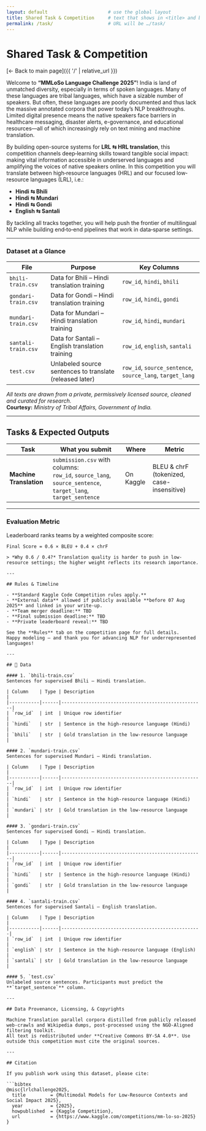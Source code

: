 ```yaml
---
layout: default                      # use the global layout
title: Shared Task & Competition     # text that shows in <title> and banner
permalink: /task/                    # URL will be …/task/
---
```



# Shared Task & Competition
[← Back to main page]({{ '/' | relative_url }})

Welcome to **“MMLoSo Language Challenge 2025”**! India is land of unmatched diversity, especially in terms of spoken languages. Many of these languages are tribal languages, which have a sizable number of speakers. But often, these languages are poorly documented and thus lack the massive annotated corpora that power today’s NLP breakthroughs. Limited digital presence means the native speakers face barriers in healthcare messaging, disaster alerts, e-governance, and educational resources—all of which increasingly rely on text mining and machine translation.

By building open-source systems for **LRL ⇆ HRL translation**, this competition channels deep‐learning skills toward tangible social impact: making vital information accessible in underserved languages and amplifying the voices of native speakers online. In this competition you will translate between high‐resource languages (HRL) and our focused low‐resource languages (LRL), i.e.:

- **Hindi ⇆ Bhili**  
- **Hindi ⇆ Mundari**  
- **Hindi ⇆ Gondi**  
- **English ⇆ Santali**

By tackling all tracks together, you will help push the frontier of multilingual NLP while building end‐to‐end pipelines that work in data‐sparse settings.

---

### Dataset at a Glance

| File                 | Purpose                                            | Key Columns                                  |
|----------------------|----------------------------------------------------|----------------------------------------------|
| `bhili-train.csv`    | Data for Bhili – Hindi translation training        | `row_id`, `hindi`, `bhili`                   |
| `gondari-train.csv`  | Data for Gondi – Hindi translation training        | `row_id`, `hindi`, `gondi`                   |
| `mundari-train.csv`  | Data for Mundari – Hindi translation training      | `row_id`, `hindi`, `mundari`                 |
| `santali-train.csv`  | Data for Santali – English translation training    | `row_id`, `english`, `santali`               |
| `test.csv`           | Unlabeled source sentences to translate (released later) | `row_id`, `source_sentence`, `source_lang`, `target_lang` |

_All texts are drawn from a private, permissively licensed source, cleaned and curated for research._  
**Courtesy:** *Ministry of Tribal Affairs, Government of India.*

---

## Tasks & Expected Outputs

| Task                   | What you submit                                                                                      | Where     | Metric                                 |
|------------------------|------------------------------------------------------------------------------------------------------|-----------|----------------------------------------|
| **Machine Translation**| `submission.csv` with columns:<br>`row_id`, `source_lang`, `source_sentence`, `target_lang`, `target_sentence` | On Kaggle | BLEU & chrF (tokenized, case-insensitive) |

---

### Evaluation Metric

Leaderboard ranks teams by a weighted composite score:

```text
Final Score = 0.6 × BLEU + 0.4 × chrF

> *Why 0.6 / 0.4?* Translation quality is harder to push in low-resource settings; the higher weight reflects its research importance.

---

## Rules & Timeline

- **Standard Kaggle Code Competition rules apply.**  
- **External data** allowed if publicly available **before 07 Aug 2025** and linked in your write-up.  
- **Team merger deadline:** TBD  
- **Final submission deadline:** TBD  
- **Private leaderboard reveal:** TBD  

See the **Rules** tab on the competition page for full details.  
Happy modeling – and thank you for advancing NLP for underrepresented languages!

---

## 📂 Data

#### 1. `bhili-train.csv`  
Sentences for supervised Bhili – Hindi translation.

| Column    | Type | Description                                        |
|-----------|------|----------------------------------------------------|
| `row_id`  | int  | Unique row identifier                              |
| `hindi`   | str  | Sentence in the high-resource language (Hindi)     |
| `bhili`   | str  | Gold translation in the low-resource language       |

#### 2. `mundari-train.csv`  
Sentences for supervised Mundari – Hindi translation.

| Column    | Type | Description                                        |
|-----------|------|----------------------------------------------------|
| `row_id`  | int  | Unique row identifier                              |
| `hindi`   | str  | Sentence in the high-resource language (Hindi)     |
| `mundari` | str  | Gold translation in the low-resource language       |

#### 3. `gondari-train.csv`  
Sentences for supervised Gondi – Hindi translation.

| Column    | Type | Description                                        |
|-----------|------|----------------------------------------------------|
| `row_id`  | int  | Unique row identifier                              |
| `hindi`   | str  | Sentence in the high-resource language (Hindi)     |
| `gondi`   | str  | Gold translation in the low-resource language       |

#### 4. `santali-train.csv`  
Sentences for supervised Santali – English translation.

| Column    | Type | Description                                       |
|-----------|------|---------------------------------------------------|
| `row_id`  | int  | Unique row identifier                             |
| `english` | str  | Sentence in the high-resource language (English)  |
| `santali` | str  | Gold translation in the low-resource language      |

#### 5. `test.csv`  
Unlabeled source sentences. Participants must predict the **`target_sentence`** column.

---

## Data Provenance, Licensing, & Copyrights

Machine Translation parallel corpora distilled from publicly released web-crawls and Wikipedia dumps, post-processed using the NGO-Aligned filtering toolkit.  
All text is redistributed under **Creative Commons BY-SA 4.0**. Use outside this competition must cite the original sources.

---

## Citation

If you publish work using this dataset, please cite:

```bibtex
@misc{lrlchallenge2025,
  title         = {Multimodal Models for Low-Resource Contexts and Social Impact 2025},
  year          = {2025},
  howpublished  = {Kaggle Competition},
  url           = {https://www.kaggle.com/competitions/mm-lo-so-2025}
}

